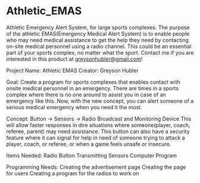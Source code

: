 # Athletic_EMAS
Athletic Emergency Alert System, for large sports complexes.
The purpose of the athletic EMAS(Emergency Medical Alert System) is to enable people who may need medical assistance to get the help they need by contacting on-site medical personnel using a radio channel. This could be an essential part of your sports complex, no matter what the sport. Contact me if you are interested in this product at greysonhubler@gmail.com!

Project Name: Athletic EMAS
Creator: Greyson Hubler

Goal:
Create a program for sports complexes that enables contact with onsite medical personnel in an emergency. There are times in a sports complex where there is no one around to assist you in case of an emergency like this. Now, with the new concept, you can alert someone of a serious medical emergency when you need it the most. 

Concept:
Button → Sensors → Radio Broadcast and Monitoring Device
This will allow faster responses in dire situations where someone(player, coach, referee, parent) may need assistance. This button can also have a security feature where it can signal for help in need of someone trying to attack a player, coach, or referee, or when a game feels unsafe or insecure.

Items Needed:
Radio
Button
Transmitting Sensors
Computer Program

Programming Needs:
Creating the advertisement page
Creating the page for users
Creating a program for the radios to work on

